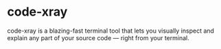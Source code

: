 # code-xray
code-xray is a blazing-fast terminal tool that lets you visually inspect and explain any part of your source code — right from your terminal.
